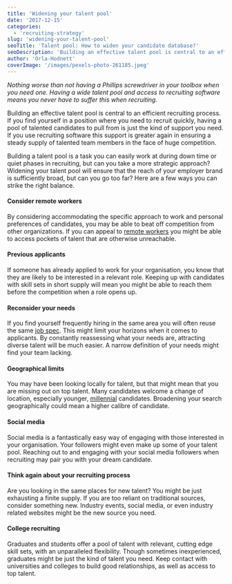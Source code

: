 ```yaml
---
title: 'Widening your talent pool'
date: '2017-12-15'
categories:
  - 'recruiting-strategy'
slug: 'widening-your-talent-pool'
seoTitle: 'Talent pool: How to widen your candidate database?'
seoDescription: 'Building an effective talent pool is central to an efficient recruiting process. Your recruiting software is here to help you build it.'
author: 'Orla-Hodnett'
coverImage: '/images/pexels-photo-261185.jpeg'
---
```


_Nothing worse than not having a Phillips screwdriver in your toolbox when you need one. Having a wide talent pool and access to recruiting software means you never have to suffer this when recruiting._

Building an effective talent pool is central to an efficient recruiting process. If you find yourself in a position where you need to recruit quickly, having a pool of talented candidates to pull from is just the kind of support you need. If you use recruiting software this support is greater again in ensuring a steady supply of talented team members in the face of huge competition.

Building a talent pool is a task you can easily work at during down time or quiet phases in recruiting, but can you take a more strategic approach? Widening your talent pool will ensure that the reach of your employer brand is sufficiently broad, but can you go too far? Here are a few ways you can strike the right balance.

#### **Consider remote workers**

By considering accommodating the specific approach to work and personal preferences of candidates, you may be able to beat off competition from other organizations. If you can appeal to [remote workers](https://hirehive.com/hiring-remote-workers/) you might be able to access pockets of talent that are otherwise unreachable.

#### **Previous applicants**

If someone has already applied to work for your organisation, you know that they are likely to be interested in a relevant role. Keeping up with candidates with skill sets in short supply will mean you might be able to reach them before the competition when a role opens up.

#### **Reconsider your needs**

If you find yourself frequently hiring in the same area you will often reuse the same [job spec](https://www.forbes.com/sites/forbeshumanresourcescouncil/2017/05/02/how-to-revive-and-renew-your-job-descriptions/#535a3369727a). This might limit your horizons when it comes to applicants. By constantly reassessing what your needs are, attracting diverse talent will be much easier. A narrow definition of your needs might find your team lacking.

#### **Geographical limit**s

You may have been looking locally for talent, but that might mean that you are missing out on top talent. Many candidates welcome a change of location, especially younger, [millennial](https://hirehive.com/appealing-millennials-looking-job/) candidates. Broadening your search geographically could mean a higher calibre of candidate.

#### **Social media**

Social media is a fantastically easy way of engaging with those interested in your organisation. Your followers might even make up some of your talent pool. Reaching out to and engaging with your social media followers when recruiting may pair you with your dream candidate.

#### **Think again about your recruiting process**

Are you looking in the same places for new talent? You might be just exhausting a finite supply. If you are too reliant on traditional sources, consider something new. Industry events, social media, or even industry related websites might be the new source you need.

#### **College recruiting**

Graduates and students offer a pool of talent with relevant, cutting edge skill sets, with an unparalleled flexibility. Though sometimes inexperienced, graduates might be just the kind of talent you need. Keep contact with universities and colleges to build good relationships, as well as access to top talent.
